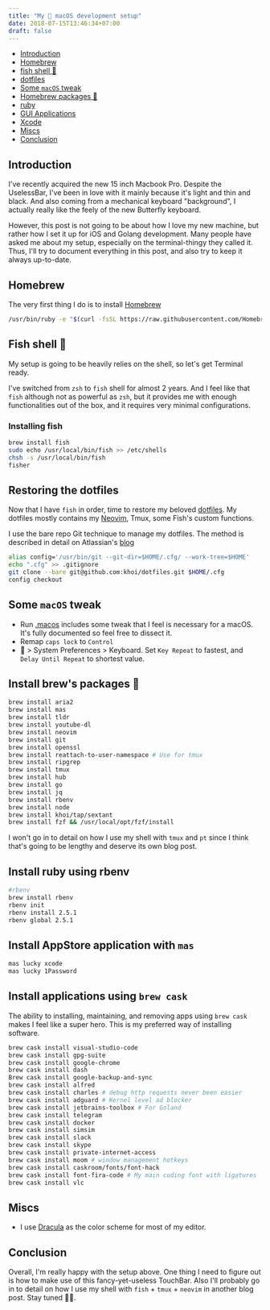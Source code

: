 ```yaml
---
title: "My  macOS development setup"
date: 2018-07-15T13:46:34+07:00
draft: false
---
```


- [Introduction](#introduction)
- [Homebrew](#homebrew)
- [fish shell 🐡](#fish-shell-🐡)
- [dotfiles](#restoring-the-dotfiles)
- [Some `macOS` tweak](#some-macos-tweak)
- [Homebrew packages 🍺](#install-brews-packages-🍺)
- [ruby](#install-ruby-using-rbenv)
- [GUI Applications](#install-applications-using-brew-cask)
- [Xcode](#xcode)
- [Miscs](#miscs)
- [Conclusion](#conclusion)

## Introduction

I've recently acquired the new 15 inch Macbook Pro. Despite the UselessBar, I've been in love with it mainly because it's light and thin and black. And also coming from a mechanical keyboard "background", I actually really like the feely of the new Butterfly keyboard. 

However, this post is not going to be about how I love my new machine, but rather how I set it up for iOS and Golang development. Many people have asked me about my setup, especially on the terminal-thingy they called it. Thus, I'll try  to document everything in this post, and also try to keep it always up-to-date.

## Homebrew
The very first thing I do is to install [Homebrew](https://brew.sh) 

```bash
/usr/bin/ruby -e "$(curl -fsSL https://raw.githubusercontent.com/Homebrew/install/master/install)"
```

## Fish shell 🐡

My setup is going to be heavily relies on the shell, so let's get Terminal ready.

I've switched from `zsh` to `fish` shell for almost 2 years. And I feel like that `fish` although not as powerful as `zsh`, but it provides me with enough functionalities out of the box, and it requires very minimal configurations. 

### Installing fish

```bash
brew install fish
sudo echo /usr/local/bin/fish >> /etc/shells
chsh -s /usr/local/bin/fish
fisher 
```

## Restoring the dotfiles

Now that I have `fish` in order, time to restore my beloved [dotfiles](https://github.com/khoi/dotfiles). My dotfiles mostly contains my [Neovim](https://neovim.io), Tmux, some Fish's custom functions.

I use the bare repo Git technique to manage my dotfiles. The method is described in detail on Atlassian's [blog](https://developer.atlassian.com/blog/2016/02/best-way-to-store-dotfiles-git-bare-repo/)

```bash
alias config='/usr/bin/git --git-dir=$HOME/.cfg/ --work-tree=$HOME'
echo ".cfg" >> .gitignore
git clone --bare git@github.com:khoi/dotfiles.git $HOME/.cfg  
config checkout
```

## Some `macOS` tweak

- Run [.macos](https://github.com/khoi/dotfiles/blob/master/.macos) includes some tweak that I feel is necessary for a macOS. It's fully documented so feel free to dissect it.
- Remap `caps lock` to `Control` 
-  > System Preferences > Keyboard. Set `Key Repeat` to fastest, and `Delay Until Repeat` to shortest value.

## Install brew's packages 🍺

```bash
brew install aria2
brew install mas
brew install tldr
brew install youtube-dl
brew install neovim
brew install git 
brew install openssl
brew install reattach-to-user-namespace # Use for tmux
brew install ripgrep
brew install tmux
brew install hub 
brew install go
brew install jq
brew install rbenv
brew install node
brew install khoi/tap/sextant
brew install fzf && /usr/local/opt/fzf/install
```

I won't go in to detail on how I use my shell with `tmux` and `pt` since I think that's going to be lengthy and deserve its own blog post. 

## Install ruby using rbenv

```bash
#rbenv
brew install rbenv
rbenv init
rbenv install 2.5.1
rbenv global 2.5.1
```

## Install AppStore application with `mas`

```bash
mas lucky xcode
mas lucky 1Password
```

## Install applications using `brew cask`

The ability to installing, maintaining, and removing apps using `brew cask` makes I feel like a super hero. This is my preferred way of installing software. 

```bash
brew cask install visual-studio-code
brew cask install gpg-suite
brew cask install google-chrome
brew cask install dash
Brew cask install google-backup-and-sync
brew cask install alfred
brew cask install charles # debug http requests never been easier
brew cask install adguard # Kernel level ad blocker
brew cask install jetbrains-toolbox # For Goland
brew cask install telegram 
brew cask install docker
brew cask install simsim
brew cask install slack
brew cask install skype
brew cask install private-internet-access
brew cask install moom # window management hotkeys
brew cask install caskroom/fonts/font-hack 
brew cask install font-fira-code # My main coding font with ligatures
brew cask install vlc
```

## Miscs

- I use [Dracula](http://draculatheme.com) as the color scheme for most of my editor.


## Conclusion

Overall, I'm really happy with the setup above. One thing I need to figure out is how to make use of this fancy-yet-useless TouchBar. Also I'll probably go in to detail on how I use my shell with `fish` + `tmux` + `neovim` in another blog post. Stay tuned 🙇‍♂️.
